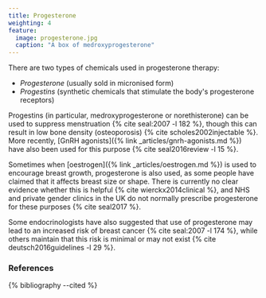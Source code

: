 ```yaml
---
title: Progesterone
weighting: 4
feature:
  image: progesterone.jpg
  caption: "A box of medroxyprogesterone"
---
```


There are two types of chemicals used in progesterone therapy:

- *Progesterone* (usually sold in micronised form)
- *Progestins* (synthetic chemicals that stimulate the body's progesterone receptors)

Progestins (in particular, medroxyprogesterone or norethisterone) can be used to suppress menstruation {% cite seal:2007 -l 182 %}, though this can result in low bone density (osteoporosis) {% cite scholes2002injectable %}. More recently, [GnRH agonists]({% link _articles/gnrh-agonists.md %}) have also been used for this purpose {% cite seal2016review -l 15 %}.

Sometimes when [oestrogen]({% link _articles/oestrogen.md %}) is used to encourage breast growth, progesterone is also used, as some people have claimed that it affects breast size or shape. There is currently no clear evidence whether this is helpful {% cite wierckx2014clinical %}, and NHS and private gender clinics in the UK do not normally prescribe progesterone for these purposes {% cite seal2017 %}.

Some endocrinologists have also suggested that use of progesterone may lead to an increased risk of breast cancer {% cite seal:2007 -l 174 %}, while others maintain that this risk is minimal or may not exist {% cite deutsch2016guidelines -l 29 %}.

### References

{% bibliography --cited %}